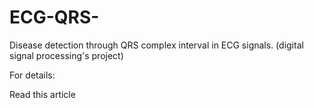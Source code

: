 # ECG-QRS-
Disease detection through QRS complex interval in ECG signals. (digital signal processing's project)

For details: 

Read this article 

